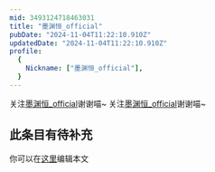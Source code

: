 ```yaml
---
mid: 3493124718463031
title: "墨渊恒_official"
pubDate: "2024-11-04T11:22:10.910Z"
updatedDate: "2024-11-04T11:22:10.910Z"
profile:
  {
    Nickname: ["墨渊恒_official"],
  }
---
```


关注[墨渊恒_official](https://space.bilibili.com/3493124718463031)谢谢喵~ 关注[墨渊恒_official](https://space.bilibili.com/3493124718463031)谢谢喵~

## 此条目有待补充
你可以在[这里](https://github.com/Yuhanawa/VTuber.ICU-Content/edit/master/v/墨渊恒_official/index.md)编辑本文
